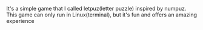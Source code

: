 It's a simple game that I called letpuz(letter puzzle) inspired by numpuz. This game can only run in Linux(terminal), but it's fun and offers an amazing experience 
